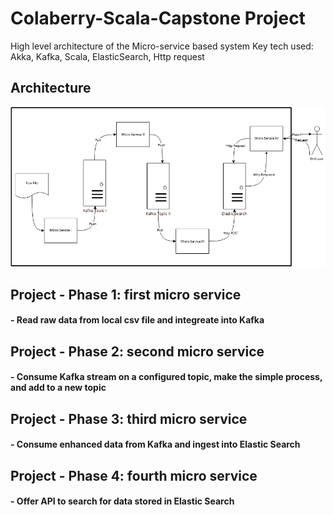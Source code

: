 # Colaberry-Scala-Capstone Project 
High level architecture of the Micro-service based system
Key tech used: Akka, Kafka, Scala, ElasticSearch, Http request

## Architecture
![High Level Architecture](./OverallFlow.jpg "High Level Architecture")

## Project - Phase 1: first micro service 
#### - Read raw data from local csv file and integreate into Kafka

## Project - Phase 2: second micro service 
#### - Consume Kafka stream on a configured topic, make the simple process, and add to a new topic 

## Project - Phase 3: third micro service
#### - Consume enhanced data from Kafka and ingest into Elastic Search 

## Project - Phase 4: fourth micro service 
#### - Offer API to search for data stored in Elastic Search 





